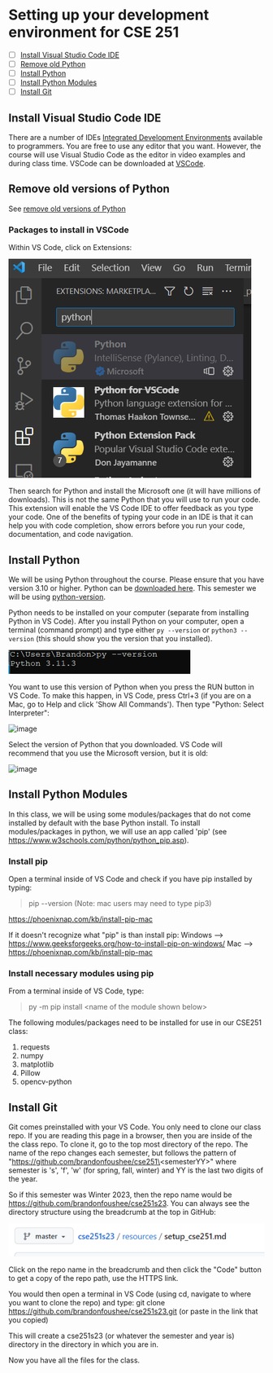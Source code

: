 # Setting up your development environment for CSE 251

- [ ] [Install Visual Studio Code IDE](#install-vscode)
- [ ] [Remove old Python](#remove-old-versions-of-python)
- [ ] [Install Python](#install-python)
- [ ] [Install Python Modules](#install-modules)
- [ ] [Install Git](#install-git)

## <a name="install-vscode">Install Visual Studio Code IDE
There are a number of IDEs [Integrated Development Environments](https://en.wikipedia.org/wiki/Integrated_development_environment) available to programmers. You are free to use any editor that you want.  However, the course will use Visual Studio Code as the editor in video examples and during class time.  VSCode can be downloaded at [VSCode](https://code.visualstudio.com).

## Remove old versions of Python
See [remove old versions of Python](remove-old-versions-of-python.md)

### Packages to install in VSCode 

Within VS Code, click on Extensions:

![image](vscode-extensions.PNG)

Then search for Python and install the Microsoft one (it will have millions of downloads). This is not the same Python that you will use to run your code. This extension will enable the VS Code IDE to offer feedback as you type your code. One of the benefits of typing your code in an IDE is that it can help you with code completion, show errors before you run your code, documentation, and code navigation. 

## <a name="install-python"></a>**Install Python**
We will be using Python throughout the course. Please ensure that you have version 3.10 or higher.  Python can be [downloaded here](python.org/downloads). This semester we will be using [python-version](python-version.md).

Python needs to be installed on your computer (separate from installing Python in VS Code). After you install Python on your computer, open a terminal (command prompt) 
and type either `py --version` or `python3 --version` (this should show you the version that you installed). 

![image](python-version.png)

You want to use this version of Python when you press the RUN button in VS Code. To make this happen, in VS Code, press Ctrl+3 (if you are on a Mac, go to Help and click 'Show All Commands'). Then type "Python: Select Interpreter":

![image](https://user-images.githubusercontent.com/8828821/207205249-efb963f1-b62a-4672-9534-5b722febd847.png)

Select the version of Python that you downloaded. VS Code will recommend that you use the Microsoft version, but it is old:

![image](https://user-images.githubusercontent.com/8828821/207205435-745e1eba-bb2d-46c7-9510-c4ce0e193feb.png)

## <a name="install-modules"></a> **Install Python Modules**
In this class, we will be using some modules/packages that do not come installed by default with the base Python install. To install modules/packages in python, we will use an app called 'pip' (see https://www.w3schools.com/python/python_pip.asp). 

### Install pip
Open a terminal inside of VS Code and check if you have pip installed by typing:
>pip --version
(Note: mac users may need to type pip3)

https://phoenixnap.com/kb/install-pip-mac

If it doesn't recognize what "pip" is than install pip:
Windows --> https://www.geeksforgeeks.org/how-to-install-pip-on-windows/
Mac --> https://phoenixnap.com/kb/install-pip-mac

### Install necessary modules using pip
From a terminal inside of VS Code, type:
>py -m pip install \<name of the module shown below\>

The following modules/packages need to be installed for use in our CSE251 class:
1. requests 
2. numpy
3. matplotlib
4. Pillow
5. opencv-python

## <a name="install-git"></a> **Install Git**
Git comes preinstalled with your VS Code. You only need to clone our class repo. If you are reading this page in a browser, then you are inside of the the class repo. To clone it, go to the top most directory of the repo. The name of the repo changes each semester, but follows the pattern of "https://github.com/brandonfoushee/cse251\<semesterYY\>" where semester is 's', 'f', 'w' (for spring, fall, winter) and YY is the last two digits of the year.

So if this semester was Winter 2023, then the repo name would be https://github.com/brandonfoushee/cse251s23. You can always see the directory structure using the breadcrumb at the top in GitHub:

![](breadcrumb.PNG)

Click on the repo name in the breadcrumb and then click the "Code" button to get a copy of the repo path, use the HTTPS link.

You would then open a terminal in VS Code (using cd, navigate to where you want to clone the repo) and type:
git clone https://github.com/brandonfoushee/cse251s23.git  (or paste in the link that you copied)

This will create a cse251s23 (or whatever the semester and year is) directory in the directory in which you are in. 

Now you have all the files for the class.
